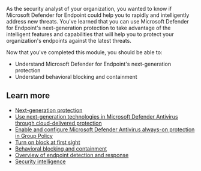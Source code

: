 As the security analyst of your organization, you wanted to know if Microsoft Defender for Endpoint could help you to rapidly and intelligently address new threats. You've learned that you can use Microsoft Defender for Endpoint's next-generation protection to take advantage of the intelligent features and capabilities that will help you to protect your organization's endpoints against the latest threats.

Now that you've completed this module, you should be able to:

- Understand  Microsoft Defender for Endpoint's next-generation protection
- Understand behavioral blocking and containment

## Learn more

- [Next-generation protection](/microsoft-365/security/defender-endpoint/microsoft-defender-antivirus-in-windows-10)
- [Use next-generation technologies in Microsoft Defender Antivirus through cloud-delivered protection](/microsoft-365/security/defender-endpoint/cloud-protection-microsoft-defender-antivirus)
- [Enable and configure Microsoft Defender Antivirus always-on protection in Group Policy](/microsoft-365/security/defender-endpoint/configure-real-time-protection-microsoft-defender-antivirus)
- [Turn on block at first sight](/microsoft-365/security/defender-endpoint/configure-block-at-first-sight-microsoft-defender-antivirus)
- [Behavioral blocking and containment](/microsoft-365/security/defender-endpoint/behavioral-blocking-containment)
- [Overview of endpoint detection and response](/microsoft-365/security/defender-endpoint/overview-endpoint-detection-response)
- [Security intelligence](/windows/security/threat-protection/intelligence/)
